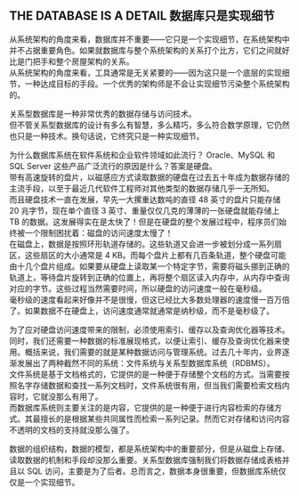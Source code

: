## THE DATABASE IS A DETAIL 数据库只是实现细节    

从系统架构的角度来看，数据库并不重要——它只是一个实现细节，在系统架构中并不占据重要角色。如果就数据库与整个系统架构的关系打个比方，它们之间就好比是门把手和整个房屋架构的关系。    
从系统架构的角度来看，工具通常是无关紧要的——因为这只是一个底层的实现细节，一种达成目标的手段。一个优秀的架构师是不会让实现细节污染整个系统架构的。    

      
关系型数据库是一种非常优秀的数据存储与访问技术。     
但不管关系型数据库的设计有多么有智慧，多么精巧，多么符合数学原理，它仍然也只是一种技术。换句话说，它终究只是一种实现细节。    

      
为什么数据库系统在软件系统和企业软件领域如此流行？ Oracle、MySQL 和 SQL Server 这些产品广泛流行的原因是什么？答案是硬盘。     
带有高速旋转的盘片，以磁感应方式读取数据的硬盘在过去五十年成为数据存储的主流手段，以至于最近几代软件工程师对其他类型的数据存储几乎一无所知。      
而且硬盘技术一直在发展，早先一大摞重达数吨的直径 48 英寸的盘片只能存储 20 兆字节，现在单个直径 3 英寸、重量仅仅几克的薄薄的一张硬盘就能存储上 TB 的数据。这发展得实在是太快了！但是在硬盘的整个发展过程中，程序员们始终被一个限制困扰着：磁盘的访问速度太慢了！     
在磁盘上，数据是按照环形轨道存储的。这些轨道又会进一步被划分成一系列扇区，这些扇区的大小通常是 4 KB。而每个盘片上都有几百条轨道，整个硬盘可能由十几个盘片组成。如果要从硬盘上读取某一个特定字节，需要将磁头挪到正确的轨道上，等待盘片旋转到正确的位置上，再将整个扇区读入内存中，从内存中查询对应的字节。这些过程当然需要时间，所以硬盘的访问速度一般在毫秒级。     
毫秒级的速度看起来好像并不是很慢，但这已经比大多数处理器的速度慢一百万倍了。如果数据不在硬盘上，访问速度通常就通常是纳秒级，而不是毫秒级了。       

        

为了应对硬盘访问速度带来的限制，必须使用索引、缓存以及查询优化器等技术。同时，我们还需要一种数据的标准展现格式，以便让索引、缓存及查询优化器来使用。概括来说，我们需要的就是某种数据访问与管理系统。过去几十年内，业界逐渐发展出了两种截然不同的系统：文件系统与关系型数据库系统（RDBMS）。      
文件系统是基于文档格式的，它提供的是一种便于存储整个文档的方式。当需要按照名字存储数据和查找一系列文档时，文件系统很有用，但当我们需要检索文档内容时，它就没那么有用了。           
而数据库系统则主要关注的是内容，它提供的是一种便于进行内容检索的存储方式。其最擅长的是根据某些共同属性而检索一系列记录。然而它对存储和访问内容不透明的文档的支持就没那么强了。     

      
数据的组织结构，数据的模型，都是系统架构中的重要部分，但是从磁盘上存储、读取数据的机制和手段却没那么重要。关系型数据库强制我们将数据存储成表格并且以 SQL 访问，主要是为了后者。总而言之，数据本身很重要，但数据库系统仅仅是一个实现细节。    


